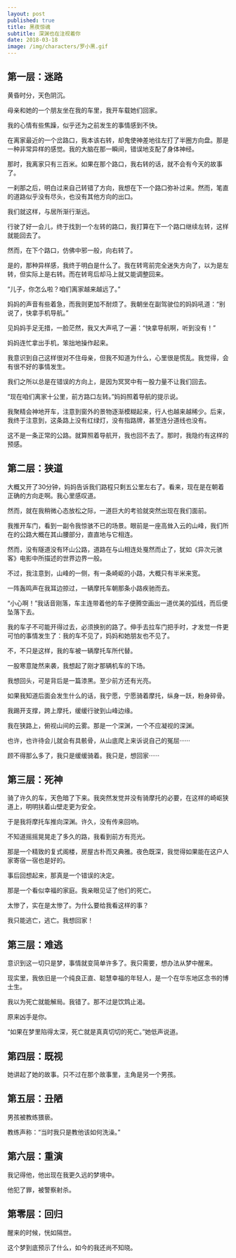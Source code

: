 ```yaml
---
layout: post
published: true
title: 黑夜惊魂
subtitle: 深渊也在注视着你
date: 2018-03-18
image: /img/characters/罗小黑.gif
---
```


## 第一层：迷路

黄昏时分，天色阴沉。

母亲和她的一个朋友坐在我的车里，我开车载她们回家。

我的心情有些焦躁，似乎还为之前发生的事情感到不快。

在离家最近的一个岔路口，我本该右转，却鬼使神差地往左打了半圈方向盘。那是一种非常异样的感觉。我的大脑在那一瞬间，错误地支配了身体神经。

那时，我离家只有三百米。如果在那个路口，我右转的话，就不会有今天的故事了。

一刹那之后，明白过来自己转错了方向，我想在下一个路口弥补过来。然而，笔直的道路似乎没有尽头，也没有其他方向的出口。

我们就这样，与居所渐行渐远。

行驶了好一会儿，终于找到一个左转的路口，我打算在下一个路口继续左转，这样就能回去了。

然而，在下个路口，仿佛中邪一般，向右转了。

是的，那种异样感，我终于明白是什么了。我在转弯前完全迷失方向了，以为是左转，但实际上是右转。而在转弯后却马上就又能调整回来。

“儿子，你怎么啦？咱们离家越来越远了。”

妈妈的声音有些着急，而我则更加不耐烦了。我朝坐在副驾驶位的妈妈吼道：“别说了，快拿手机导航。”

见妈妈手足无措，一脸茫然，我又大声吼了一遍：“快拿导航啊，听到没有！”

妈妈连忙拿出手机，笨拙地操作起来。

我意识到自己这样很对不住母亲，但我不知道为什么，心里很是慌乱。我觉得，会有很不好的事情发生。

我们之所以总是在错误的方向上，是因为冥冥中有一股力量不让我们回去。

“现在咱们离家十公里，前方路口左转。”妈妈照着导航的提示说。

我聚精会神地开车，注意到窗外的景物逐渐模糊起来，行人也越来越稀少。后来，我终于注意到，这条路上没有红绿灯，没有指路牌，甚至连分道线也没有。

这不是一条正常的公路。就算照着导航开，我也回不去了。那时，我隐约有这样的预感。


## 第二层：狭道

大概又开了30分钟，妈妈告诉我们路程只剩五公里左右了。看来，现在是在朝着正确的方向走啊。我心里感叹道。

然而，就在我稍微心态放松之际，一道巨大的考验就突然出现在我们面前。

我推开车门，看到一副令我惊骇不已的场景。眼前是一座高耸入云的山峰，我们所在的公路大概在其山腰部分，直直地与它相连。

然而，没有隧道没有环山公路，道路在与山相连处戛然而止了，犹如《异次元骇客》电影中所描述的世界边界一般。

不过，我注意到，山峰的一侧，有一条崎岖的小路，大概只有半米来宽。

一阵轰鸣声在我耳边掠过，一辆摩托车朝那条小路疾驰而去。

“小心啊！”我话音刚落，车主连带着他的车子便腾空画出一道优美的弧线，而后便坠落下去。

我的车子不可能开得过去，必须换别的路了。伸手去拉车门把手时，才发觉一件更可怕的事情发生了：我的车不见了，妈妈和她朋友也不见了。

不，不只是这样，我的车被一辆摩托车所代替。

一股寒意陡然来袭，我想起了刚才那辆机车的下场。

我想回头，可是背后是一篇漆黑。至少前方还有光亮。

如果我知道后面会发生什么的话，我宁愿，宁愿骑着摩托，纵身一跃，粉身碎骨。

我踢开支撑，跨上摩托，缓缓行驶到山峰边缘。

我在狭路上，俯视山间的云雾。那是一个深渊，一个不应凝视的深渊。

也许，也许待会儿就会有具骸骨，从山底爬上来诉说自己的冤屈······

顾不得那么多了，我只是缓缓骑着。我只是，想回家······


## 第三层：死神

骑了许久的车，天色暗了下来。我突然发觉并没有骑摩托的必要，在这样的崎岖狭道上，明明扶着山壁走更为安全。

于是我将摩托车推向深渊。许久，没有传来回响。

不知道摇摇晃晃走了多久的路，我看到前方有亮光。

那是一个精致的复式阁楼，房屋古朴而又典雅。夜色既深，我觉得如果能在这户人家寄宿一宿也是好的。

事后回想起来，那真是一个错误的决定。

那是一个看似幸福的家庭。我亲眼见证了他们的死亡。



太惨了，实在是太惨了。为什么要给我看这样的事？

我只能逃亡，逃亡。我想回家！




## 第三层：难逃

意识到这一切只是梦，事情就变简单许多了。我只需要，想办法从梦中醒来。

现实里，我依旧是一个纯良正直、聪慧幸福的年轻人，是一个在华东地区念书的博士生。

我以为死亡就能解局。我错了。那不过是饮鸩止渴。

原来凶手是你。

“如果在梦里陷得太深，死亡就是真真切切的死亡。”她低声说道。



## 第四层：既视

她讲起了她的故事。只不过在那个故事里，主角是另一个男孩。


## 第五层：丑陋

男孩被教练猥亵。

教练声称：“当时我只是教他该如何洗澡。”


## 第六层：重演

我记得他，他出现在我更久远的梦境中。

他犯了罪，被警察射杀。


## 第零层：回归

醒来的时候，恍如隔世。

这个梦到底预示了什么，如今的我还尚不知晓。
